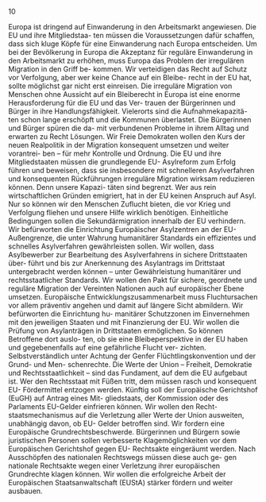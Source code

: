  
10 
 
Europa ist dringend auf Einwanderung in den Arbeitsmarkt angewiesen. Die EU und ihre Mitgliedstaa-
ten müssen die Voraussetzungen dafür schaffen, dass sich kluge Köpfe für eine Einwanderung nach 
Europa entscheiden. Um bei der Bevölkerung in Europa die Akzeptanz für reguläre Einwanderung in 
den Arbeitsmarkt zu erhöhen, muss Europa das Problem der irregulären Migration in den Griff be-
kommen. Wir verteidigen das Recht auf Schutz vor Verfolgung, aber wer keine Chance auf ein Bleibe-
recht in der EU hat, sollte möglichst gar nicht erst einreisen. Die irreguläre Migration von Menschen 
ohne Aussicht auf ein Bleiberecht in Europa ist eine enorme Herausforderung für die EU und das Ver-
trauen der Bürgerinnen und Bürger in ihre Handlungsfähigkeit. Vielerorts sind die Aufnahmekapazitä-
ten schon lange erschöpft und die Kommunen überlastet. Die Bürgerinnen und Bürger spüren die da-
mit verbundenen Probleme in ihrem Alltag und erwarten zu Recht Lösungen. Wir Freie Demokraten 
wollen den Kurs der neuen Realpolitik in der Migration konsequent umsetzen und weiter vorantrei-
ben – für mehr Kontrolle und Ordnung. Die EU und ihre Mitgliedstaaten müssen die grundlegende EU-
Asylreform zum Erfolg führen und beweisen, dass sie insbesondere mit schnelleren Asylverfahren und 
konsequenten Rückführungen irreguläre Migration wirksam reduzieren können. Denn unsere Kapazi-
täten sind begrenzt. Wer aus rein wirtschaftlichen Gründen emigriert, hat in der EU keinen Anspruch 
auf Asyl. Nur so können wir den Menschen Zuflucht bieten, die vor Krieg und Verfolgung fliehen und 
unsere Hilfe wirklich benötigen. Einheitliche Bedingungen sollen die Sekundärmigration innerhalb der 
EU verhindern. Wir befürworten die Einrichtung Europäischer Asylzentren an der EU-Außengrenze, 
die unter Wahrung humanitärer Standards ein effizientes und schnelles Asylverfahren gewährleisten 
sollen. Wir wollen, dass Asylbewerber zur Bearbeitung des Asylverfahrens in sichere Drittstaaten über-
führt und bis zur Anerkennung des Asylantrags im Drittstaat untergebracht werden können – unter 
Gewährleistung humanitärer und rechtsstaatlicher Standards. 
Wir wollen den Pakt für sichere, geordnete und reguläre Migration der Vereinten Nationen auch auf 
europäischer Ebene umsetzen. Europäische Entwicklungszusammenarbeit muss Fluchtursachen vor 
allem präventiv angehen und damit auf längere Sicht abmildern. Wir befürworten die Einrichtung hu-
manitärer Schutzzonen im Einvernehmen mit den jeweiligen Staaten und mit Finanzierung der EU. Wir 
wollen die Prüfung von Asylanträgen in Drittstaaten ermöglichen. So können Betroffene dort auslo-
ten, ob sie eine Bleibeperspektive in der EU haben und gegebenenfalls auf eine gefährliche Flucht ver-
zichten. Selbstverständlich unter Achtung der Genfer Flüchtlingskonvention und der Grund- und Men-
schenrechte. 
Die Werte der Union – Freiheit, Demokratie und Rechtsstaatlichkeit – sind das Fundament, auf dem 
die EU aufgebaut ist. Wer den Rechtsstaat mit Füßen tritt, dem müssen rasch und konsequent EU-
Fördermittel entzogen werden. Künftig soll der Europäische Gerichtshof (EuGH) auf Antrag eines Mit-
gliedstaats, der Kommission oder des Parlaments EU-Gelder einfrieren können. Wir wollen den Recht-
staatsmechanismus auf die Verletzung aller Werte der Union ausweiten, unabhängig davon, ob EU-
Gelder betroffen sind. 
Wir fordern eine Europäische Grundrechtsbeschwerde. Bürgerinnen und Bürgern sowie juristischen 
Personen sollen verbesserte Klagemöglichkeiten vor dem Europäischen Gerichtshof gegen EU-
Rechtsakte eingeräumt werden. Nach Ausschöpfen des nationalen Rechtswegs müssen diese auch ge-
gen nationale Rechtsakte wegen einer Verletzung ihrer europäischen Grundrechte klagen können. Wir 
wollen die erfolgreiche Arbeit der Europäischen Staatsanwaltschaft (EUStA) stärker fördern und weiter 
ausbauen. 
